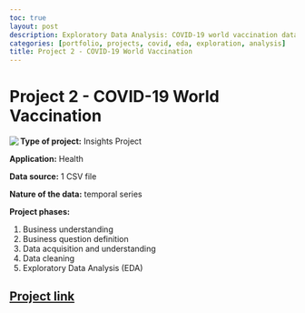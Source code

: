 ```yaml
---
toc: true
layout: post
description: Exploratory Data Analysis: COVID-19 world vaccination data 
categories: [portfolio, projects, covid, eda, exploration, analysis]
title: Project 2 - COVID-19 World Vaccination
---
```


# Project 2 - COVID-19 World Vaccination

<img align="left" src="https://upload.wikimedia.org/wikipedia/commons/4/48/Fphar-11-00937-g001.jpg"/>

**Type of project:** Insights Project

**Application:** Health

**Data source:** 1 CSV file

**Nature of the data:** temporal series

**Project phases:**
1. Business understanding
2. Business question definition
3. Data acquisition and understanding
4. Data cleaning
5. Exploratory Data Analysis (EDA)

## [Project link](https://github.com/Andygrammer/covid19_EDA/blob/main/COVID_VACCINATION_EDA.ipynb) 
